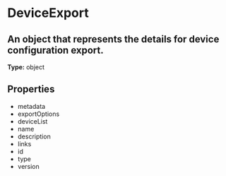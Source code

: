 # DeviceExport

## An object that represents the details for device configuration export.

**Type:** object

## Properties
* metadata
* exportOptions
* deviceList
* name
* description
* links
* id
* type
* version

